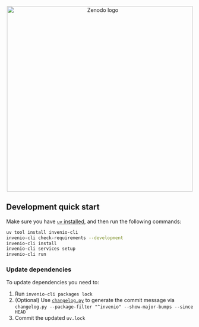 <div align="center">
  <picture>
    <source media="(prefers-color-scheme: dark)" srcset="https://about.zenodo.org/static/img/logos/zenodo-white-border.svg">
    <source media="(prefers-color-scheme: light)" srcset="https://about.zenodo.org/static/img/logos/zenodo-black-border.svg">
    <img alt="Zenodo logo" src="https://about.zenodo.org/static/img/logos/zenodo-white-border.svg" width="500">
  </picture>
</div>

## Development quick start

Make sure you have [`uv` installed](https://docs.astral.sh/uv/getting-started/installation/#standalone-installer), and then run the following commands:

```bash
uv tool install invenio-cli
invenio-cli check-requirements --development
invenio-cli install
invenio-cli services setup
invenio-cli run
```

### Update dependencies

To update dependencies you need to:

1. Run `invenio-cli packages lock`
2. (Optional) Use [`changelog.py`](https://github.com/slint/changelog.py) to generate the commit message via `changelog.py --package-filter "^invenio" --show-major-bumps --since HEAD`
3. Commit the updated `uv.lock`
